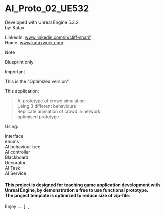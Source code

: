 # AI_Proto_02_UE532
Developed with Unreal Engine 5.3.2 <br> 
by: Katax

LinkedIn: www.linkedin.com/in/cliff-sharif<br> 
Home: www.kataxwork.com<br> 

> [!NOTE]
> Blueprint only

> [!IMPORTANT]
> This is the "Optimized version".

This application:

> AI prototype of crowd simulation<br>
> Using 3 different behaviours <br> 
> Replicate animation of crowd in network<br>
> optimised prototype

Using:

interface<br>
enums<br>
AI behaviour tree <br>
AI controller<br>
Blackboard<br>
Decorator<br>
AI Task<br>
AI Service<br>

<h4>This project is designed for teaching game application development with Unreal Engine, by demonstration a free to use functional prototype.<br>The project template is optimized to reduce size of zip-file.<br> </h4>

Enjoy .. : ] ,, 
